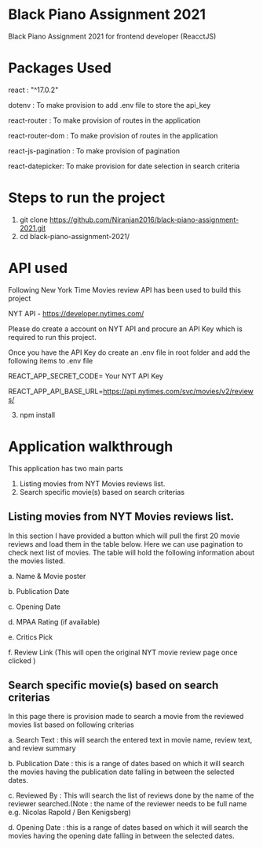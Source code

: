 # Black Piano Assignment 2021

Black Piano Assignment 2021 for frontend developer (ReacctJS)

# Packages Used

react : "^17.0.2"

dotenv : To make provision to add .env file to store the api_key

react-router : To make provision of routes in the application

react-router-dom : To make provision of routes in the application

react-js-pagination : To make provision of pagination

react-datepicker: To make provision for date selection in search criteria


# Steps to run the project

1. git clone https://github.com/Niranjan2016/black-piano-assignment-2021.git
2. cd black-piano-assignment-2021/

# API used

Following New York Time Movies review API has been used to build this project

NYT API - https://developer.nytimes.com/

Please do create a account on NYT API and procure an API Key which is required to run this project.

Once you have the API Key do create an .env file in root folder and add the following items to .env file

REACT_APP_SECRET_CODE= Your NYT API Key
   
REACT_APP_API_BASE_URL=https://api.nytimes.com/svc/movies/v2/reviews/

3. npm install

# Application walkthrough

This application has two main parts

1. Listing movies from NYT Movies reviews list.
2. Search specific movie(s) based on search criterias

## Listing movies from NYT Movies reviews list.

   In this section I have provided a button which will pull the first 20 movie reviews and load them in the table below. Here we can use pagination to check next list of movies.
   The table will hold the following information about the movies listed.
   
   a. Name & Movie poster
   
   b. Publication Date
   
   c. Opening Date
   
   d. MPAA Rating (if available)
   
   e. Critics Pick
   
   f. Review Link (This will open the original NYT movie review page once clicked )
   
   
## Search specific movie(s) based on search criterias

   In this page there is provision made to search a movie from the reviewed movies list based on following criterias
   
   a. Search Text : this will search the entered text in movie name, review text, and review summary
   
   b. Publication Date : this is a range of dates based on which it will search the movies having the publication date falling in between the selected dates.
   
   c. Reviewed By : This will search the list of reviews done by the name of the reviewer searched.(Note : the name of the reviewer needs to be full name e.g. Nicolas Rapold / Ben Kenigsberg)
   
   d. Opening Date : this is a range of dates based on which it will search the movies having the opening date falling in between the selected dates.
